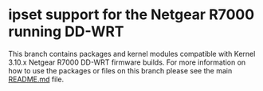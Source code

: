 # ipset support for the Netgear R7000 running DD-WRT

This branch contains packages and kernel modules compatible with Kernel 3.10.x Netgear R7000 DD-WRT firmware builds. For more information on how to use the packages or files on this branch please see the main [README.md](https://github.com/jamesmacwhite/ipset-netgear-r7000-dd-wrt/blob/master/README.md) file.
